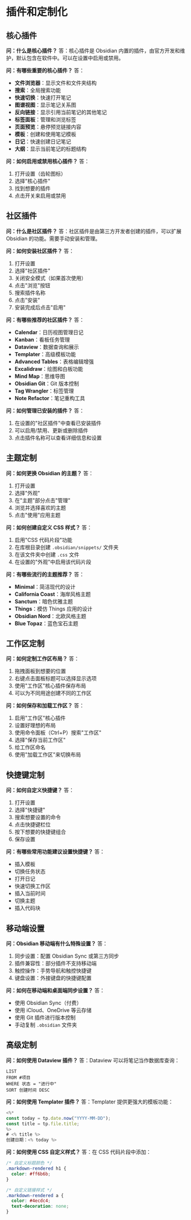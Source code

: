 # 插件和定制化

## 核心插件

**问：什么是核心插件？**
答：核心插件是 Obsidian 内置的插件，由官方开发和维护，默认包含在软件中。可以在设置中启用或禁用。

**问：有哪些重要的核心插件？**
答：
- **文件浏览器**：显示文件和文件夹结构
- **搜索**：全局搜索功能
- **快速切换**：快速打开笔记
- **图谱视图**：显示笔记关系图
- **反向链接**：显示引用当前笔记的其他笔记
- **标签面板**：管理和浏览标签
- **页面预览**：悬停预览链接内容
- **模板**：创建和使用笔记模板
- **日记**：快速创建日记笔记
- **大纲**：显示当前笔记的标题结构

**问：如何启用或禁用核心插件？**
答：
1. 打开设置（齿轮图标）
2. 选择"核心插件"
3. 找到想要的插件
4. 点击开关来启用或禁用

## 社区插件

**问：什么是社区插件？**
答：社区插件是由第三方开发者创建的插件，可以扩展 Obsidian 的功能。需要手动安装和管理。

**问：如何安装社区插件？**
答：
1. 打开设置
2. 选择"社区插件"
3. 关闭安全模式（如果首次使用）
4. 点击"浏览"按钮
5. 搜索插件名称
6. 点击"安装"
7. 安装完成后点击"启用"

**问：有哪些推荐的社区插件？**
答：
- **Calendar**：日历视图管理日记
- **Kanban**：看板任务管理
- **Dataview**：数据查询和展示
- **Templater**：高级模板功能
- **Advanced Tables**：表格编辑增强
- **Excalidraw**：绘图和白板功能
- **Mind Map**：思维导图
- **Obsidian Git**：Git 版本控制
- **Tag Wrangler**：标签管理
- **Note Refactor**：笔记重构工具

**问：如何管理已安装的插件？**
答：
1. 在设置的"社区插件"中查看已安装插件
2. 可以启用/禁用、更新或删除插件
3. 点击插件名称可以查看详细信息和设置

## 主题定制

**问：如何更换 Obsidian 的主题？**
答：
1. 打开设置
2. 选择"外观"
3. 在"主题"部分点击"管理"
4. 浏览并选择喜欢的主题
5. 点击"使用"应用主题

**问：如何创建自定义 CSS 样式？**
答：
1. 启用"CSS 代码片段"功能
2. 在库根目录创建 `.obsidian/snippets/` 文件夹
3. 在该文件夹中创建 `.css` 文件
4. 在设置的"外观"中启用该代码片段

**问：有哪些流行的主题推荐？**
答：
- **Minimal**：简洁现代的设计
- **California Coast**：海岸风格主题
- **Sanctum**：暗色优雅主题
- **Things**：模仿 Things 应用的设计
- **Obsidian Nord**：北欧风格主题
- **Blue Topaz**：蓝色宝石主题

## 工作区定制

**问：如何定制工作区布局？**
答：
1. 拖拽面板到想要的位置
2. 右键点击面板标题可以选择显示选项
3. 使用"工作区"核心插件保存布局
4. 可以为不同用途创建不同的工作区

**问：如何保存和加载工作区？**
答：
1. 启用"工作区"核心插件
2. 设置好理想的布局
3. 使用命令面板（Ctrl+P）搜索"工作区"
4. 选择"保存当前工作区"
5. 给工作区命名
6. 使用"加载工作区"来切换布局

## 快捷键定制

**问：如何自定义快捷键？**
答：
1. 打开设置
2. 选择"快捷键"
3. 搜索想要设置的命令
4. 点击快捷键栏位
5. 按下想要的快捷键组合
6. 保存设置

**问：有哪些常用功能建议设置快捷键？**
答：
- 插入模板
- 切换任务状态
- 打开日记
- 快速切换工作区
- 插入当前时间
- 切换主题
- 插入代码块

## 移动端设置

**问：Obsidian 移动端有什么特殊设置？**
答：
1. 同步设置：配置 Obsidian Sync 或第三方同步
2. 插件兼容性：部分插件不支持移动端
3. 触控操作：手势导航和触控快捷键
4. 键盘设置：外接键盘的快捷键配置

**问：如何在移动端和桌面端同步设置？**
答：
- 使用 Obsidian Sync（付费）
- 使用 iCloud、OneDrive 等云存储
- 使用 Git 插件进行版本控制
- 手动复制 `.obsidian` 文件夹

## 高级定制

**问：如何使用 Dataview 插件？**
答：Dataview 可以将笔记当作数据库查询：
```dataview
LIST
FROM #项目 
WHERE 状态 = "进行中"
SORT 创建时间 DESC
```

**问：如何使用 Templater 插件？**
答：Templater 提供更强大的模板功能：
```javascript
<%* 
const today = tp.date.now("YYYY-MM-DD");
const title = tp.file.title;
%>
# <% title %>
创建日期：<% today %>
```

**问：如何使用 CSS 自定义样式？**
答：在 CSS 代码片段中添加：
```css
/* 自定义标题颜色 */
.markdown-rendered h1 {
  color: #ff6b6b;
}

/* 自定义链接样式 */
.markdown-rendered a {
  color: #4ecdc4;
  text-decoration: none;
}
```